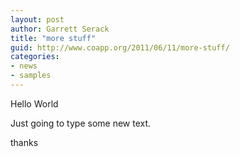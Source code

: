 ```yaml
---
layout: post
author: Garrett Serack
title: "more stuff"
guid: http://www.coapp.org/2011/06/11/more-stuff/
categories:
- news
- samples
---
```


Hello World

Just going to type some new text.

thanks